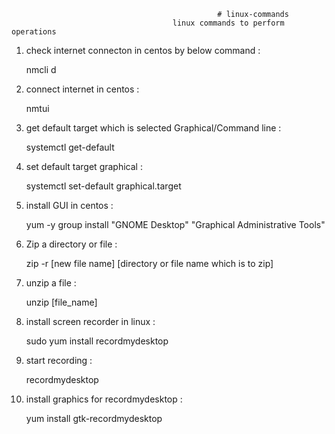                                                   # linux-commands
                                        linux commands to perform operations 

1. check internet connecton in centos by below command :

    nmcli d
   
2. connect internet in centos :

   nmtui
   
3. get default target which is selected Graphical/Command line :

   systemctl get-default
   
4. set default target graphical :

   systemctl set-default graphical.target
   
5. install GUI in centos :

   yum -y group install "GNOME Desktop" "Graphical Administrative Tools"

6. Zip a directory or file :

   zip -r [new file name] [directory or file name which is to zip]

7. unzip a file :

   unzip [file_name]
   
8. install screen recorder in linux :
   
   sudo yum install recordmydesktop
   
9. start recording :
    
     recordmydesktop
     
10. install graphics for recordmydesktop :
    
    yum install gtk-recordmydesktop
    
    

